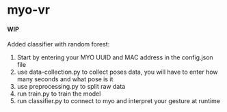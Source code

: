# myo-vr

#### WIP

Added classifier with random forest:
1. Start by entering your MYO UUID and MAC address in the config.json file
2. use data-collection.py to collect poses data, you will have to enter how many seconds and what pose is it
3. use preprocessing.py to split raw data 
4. run train.py to train the model 
5. run classifier.py to connect to myo and interpret your gesture at runtime

